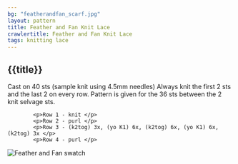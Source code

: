 ```yaml
---
bg: "featherandfan_scarf.jpg"
layout: pattern
title: Feather and Fan Knit Lace
crawlertitle: Feather and Fan Knit Lace
tags: knitting lace
---
```


<h2>{{title}}</h2>


<p>Cast on 40 sts (sample knit using 4.5mm needles) Always knit the first 2 sts and the last 
2 on every row. Pattern is given for the 36 sts between the 2 knit selvage sts. </p>

            <p>Row 1 - knit </p>
            <p>Row 2 - purl </p>
            <p>Row 3 - (k2tog) 3x, (yo K1) 6x, (k2tog) 6x, (yo K1) 6x, (k2tog) 3x </p>
            <p>Row 4 - purl </p>
              
![Feather and Fan swatch]({{site.url}}/{{site.baseurl}}/assets/images/featherandfan_sample.jpg)
